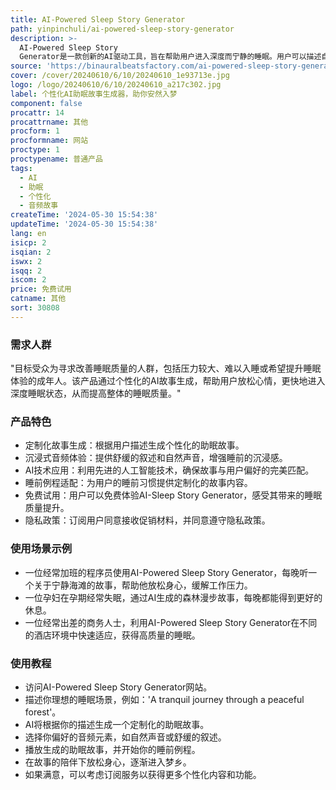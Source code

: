 ```yaml
---
title: AI-Powered Sleep Story Generator
path: yinpinchuli/ai-powered-sleep-story-generator
description: >-
  AI-Powered Sleep Story
  Generator是一款创新的AI驱动工具，旨在帮助用户进入深度而宁静的睡眠。用户可以描述自己理想的睡眠场景，AI将利用最新技术制作出舒缓而沉浸式的音频故事，安抚心灵，帮助用户放松进入梦乡。该工具将个性化提升到新水平，根据用户的特定偏好和需求定制每个故事，无论是轻柔的自然声音、舒缓的叙述，还是两者的结合，AI技术都能确保完美适应用户的睡前例程。
source: 'https://binauralbeatsfactory.com/ai-powered-sleep-story-generator/'
cover: /cover/20240610/6/10/20240610_1e93713e.jpg
logo: /logo/20240610/6/10/20240610_a217c302.jpg
label: 个性化AI助眠故事生成器，助你安然入梦
component: false
procattr: 14
procattrname: 其他
procform: 1
procformname: 网站
proctype: 1
proctypename: 普通产品
tags:
  - AI
  - 助眠
  - 个性化
  - 音频故事
createTime: '2024-05-30 15:54:38'
updateTime: '2024-05-30 15:54:38'
lang: en
isicp: 2
isqian: 2
iswx: 2
isqq: 2
iscom: 2
price: 免费试用
catname: 其他
sort: 30808
---
```




### 需求人群
"目标受众为寻求改善睡眠质量的人群，包括压力较大、难以入睡或希望提升睡眠体验的成年人。该产品通过个性化的AI故事生成，帮助用户放松心情，更快地进入深度睡眠状态，从而提高整体的睡眠质量。"

### 产品特色
* 定制化故事生成：根据用户描述生成个性化的助眠故事。
* 沉浸式音频体验：提供舒缓的叙述和自然声音，增强睡前的沉浸感。
* AI技术应用：利用先进的人工智能技术，确保故事与用户偏好的完美匹配。
* 睡前例程适配：为用户的睡前习惯提供定制化的故事内容。
* 免费试用：用户可以免费体验AI-Sleep Story Generator，感受其带来的睡眠质量提升。
* 隐私政策：订阅用户同意接收促销材料，并同意遵守隐私政策。

### 使用场景示例
* 一位经常加班的程序员使用AI-Powered Sleep Story Generator，每晚听一个关于宁静海滩的故事，帮助他放松身心，缓解工作压力。
* 一位孕妇在孕期经常失眠，通过AI生成的森林漫步故事，每晚都能得到更好的休息。
* 一位经常出差的商务人士，利用AI-Powered Sleep Story Generator在不同的酒店环境中快速适应，获得高质量的睡眠。

### 使用教程
* 访问AI-Powered Sleep Story Generator网站。
* 描述你理想的睡眠场景，例如：'A tranquil journey through a peaceful forest'。
* AI将根据你的描述生成一个定制化的助眠故事。
* 选择你偏好的音频元素，如自然声音或舒缓的叙述。
* 播放生成的助眠故事，并开始你的睡前例程。
* 在故事的陪伴下放松身心，逐渐进入梦乡。
* 如果满意，可以考虑订阅服务以获得更多个性化内容和功能。

  
